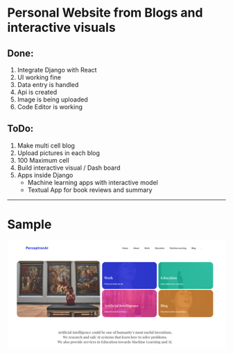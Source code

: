 # Personal Website from Blogs and interactive visuals

## Done:

1. Integrate Django with React
2. UI working fine
3. Data entry is handled
4. Api is created
5. Image is being uploaded
6. Code Editor is working

## ToDo:
1. Make multi cell blog
2. Upload pictures in each blog
3. 100 Maximum cell
4. Build interactive visual / Dash board
5. Apps inside Django
    - Machine learning apps with interactive model
    - Textual App for book reviews and summary

-------------------------
# Sample
![](Sample.png)
